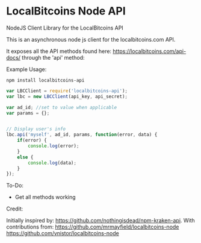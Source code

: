 LocalBitcoins Node API
===========

NodeJS Client Library for the LocalBitcoins API

This is an asynchronous node js client for the localbitcoins.com API.

It exposes all the API methods found here: https://localbitcoins.com/api-docs/ through the 'api' method:

Example Usage:

`npm install localbitcoins-api`

```javascript
var LBCClient = require('localbitcoins-api');
var lbc = new LBCClient(api_key, api_secret);

var ad_id; //set to value when applicable
var params = {};


// Display user's info
lbc.api('myself', ad_id, params, function(error, data) {
    if(error) {
        console.log(error);
    }
    else {
        console.log(data);
    }
});

```

To-Do:
- Get all methods working

Credit:

Initially inspired by:
https://github.com/nothingisdead/npm-kraken-api.
With contributions from:
https://github.com/mrmayfield/localbitcoins-node
https://github.com/vnistor/localbitcoins-node
